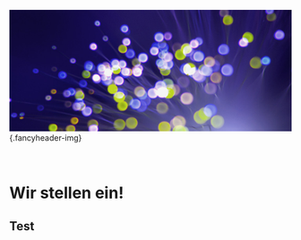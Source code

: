 ![](/img/accurate-bild-3.jpg) {.fancyheader-img}
<div class="fancyheader"><h1><span>
<br />Wir stellen ein!
</span></h1></div>

## Test
